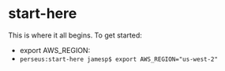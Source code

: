 # start-here

This is where it all begins. To get started:

* export AWS_REGION:
* `perseus:start-here jamesp$ export AWS_REGION="us-west-2"`
